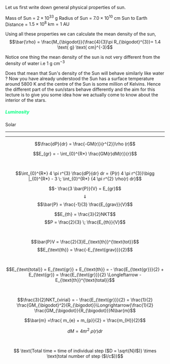 Let us first write down general physical properties of  sun.

Mass of Sun = $2 \times 10^{33} \text{ g}$
Radius of Sun = $7.0 \times 10^{10} \text{ cm}$
Sun to Earth Distance = $1.5 \times 10^{8} \text{ km} = \text{1 AU}$

Using all these properties we can calculate the mean density of the sun, 
$$\bar{\rho} = \frac{M_{\bigodot}}{\frac{4}{3}\pi R_{\bigodot}^{3}}= 1.4 \text{ g} \text{ cm}^{-3}$$

Notice one thing the mean density of the sun is not very different from the density of water i.e $1 \text{ g} \text{ cm}^{-3}$

Does that mean that Sun's density of the Sun will behave similarly like water ? 
Now you have already understood the Sun has a surface temperature around $5800 \text{ K}$ and the centre of the Sun is some million of Kelvins. Hence the different part of the sun/stars behave differently and the aim for this lecture is to give you some idea how we actually come to know about the interior of the stars. 

##### <span  style = "color:SpringGreen">Luminosity</span>
Solar 



---
---

$$\frac{dP}{dr} = \frac{-GM(r)}{r^{2}}\rho (r)$$

$$E_{gr} = - \int_{0}^{R*} \frac{GM(r)dM(r)}{r}$$


<br> 

$$\int_{0}^{R*} 4 \pi r^{3} \frac{dP}{dr} dr = {P(r) 4 \pi r^{3}}\bigg |_{0}^{R*} - 3 \; \int_{0}^{R*} {4 \pi r^{2} \rho(r) dr}$$

$$- \frac{3 \bar{P}}{V} = E_{gr}$$
$$\Downarrow$$
$$\bar{P} = \frac{-1}{3} \frac{E_{grav}}{V}$$


$$E_{th} = \frac{3}{2}NKT$$
$$P = \frac{2}{3} \; \frac{E_{th}}{V}$$

<br>

$$\bar{P}V = \frac{2}{3}E_{\text{th}}^{\text{tot}}$$
$$E_{\text{th}} = \frac{-E_{\text{grav}}}{2}$$

<br>

$$E_{\text{total}} = E_{\text{gr}} + E_{\text{th}} = - \frac{E_{\text{gr}}}{2} + E_{\text{gr}} = \frac{E_{\text{gr}}}{2} \Longleftarrow -E_{\text{th}}^{\text{total}}$$


<br>

$$\frac{3}{2}NKT_{virial} = - \frac{E_{\text{gr}}}{2} = \frac{1}{2} \frac{GM_{\bigodot}^2}{R_{\bigodot}}\Longrightarrow{\frac{1}{2} \frac{GM_{\bigodot}}{R_{\bigodot}}}N\bar{m}$$


$$\bar{m} =\frac{ m_{e} + m_{p}}{2} = \frac{m_{H}}{2}$$


$$dM = 4 \pi r^{2}\; \rho(r) dr$$

<br>

$$ \text{Total time = time of individual step ($D = \sqrt{N}l$)} \times \text{total number of step ($l/c$)}$$